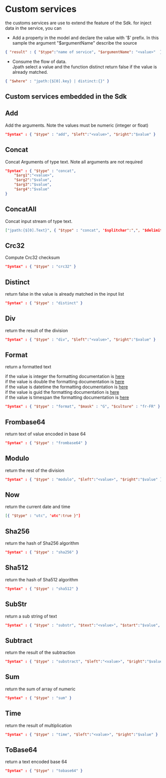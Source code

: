 # Custom services

the customs services are use to extend the feature of the Sdk.
for inject data in the service, you can

* Add a property in the model and declare the value with '$' prefix.   
In this sample the argument "$argumentName" describe the source

```JSON
{ "result" : { "$type":"name of service", "$argumentName": "<value>"  } }
``` 

* Consume the flow of data.  
Jpath select a value and the function distinct return false if the value is already matched.
```JSON
{ "$where" : "jpath:{$[0].key} | distinct:{}" }
```

## Custom services embedded in the Sdk
## **Add**  
Add the arguments. Note the values must be numeric (integer or float)
```JSON
"Syntax" : { "$type" : "add", "$left":"<value>", "$right":"$value" }
```

## **Concat**  
Concat Arguments of type text. Note all arguments are not required
```JSON
"Syntax" : { "$type" : "concat", 
    "$arg1":"<value>", 
    "$arg2":"$value",
    "$arg3":"$value",
    "$arg4":"$value"
}
```

## **ConcatAll**  
Concat input stream of type text. 
```JSON
["jpath:{$[0].Text}", { "$type" : "concat", '$splitchar":",", "$delimitchar":"\" }"]
```

## **Crc32**  
Compute Crc32 checksum  
```JSON
"Syntax" : { "$type" : "crc32" }
```

## **Distinct**  
return false in the value is already matched in the input list
```JSON
"Syntax" : { "$type" : "distinct" }
```

## **Div**  
return the result of the division
```JSON
"Syntax" : { "$type" : "div", "$left":"<value>", "$right":"$value" }
```

## **Format**  
return a formatted text

if the value is integer the formatting documentation is [here](Format_integer.md)  
if the value is double the formatting documentation is [here](Format_double.md)  
if the value is datetime the formatting documentation is [here](Format_DateTime.md)  
if the value is guid the formatting documentation is [here](Format_Guid.md)  
if the value is timespan the formatting documentation is [here](Format_Timespan.md)  

```JSON
"Syntax" : { "$type" : "format", "$mask" : "G", "$culture" : "fr-FR" }
```

## **Frombase64**  
return text of value encoded in base 64  
```JSON
"Syntax" : { "$type" : "frombase64" }
```

## **Modulo**  
return the rest of the division
```JSON
"Syntax" : { "$type" : "modulo", "$left":"<value>", "$right":"$value" }
```

## **Now**  
return the current date and time  
```JSON
[{ "$type" : "utc", 'utc":true }"]
```

## **Sha256**  
return the hash of Sha256 algorithm  
```JSON
"Syntax" : { "$type" : "sha256" }
```

## **Sha512**  
return the hash of Sha512 algorithm
```JSON
"Syntax" : { "$type" : "sha512" }
```

## **SubStr**  
return a sub string of text
```JSON
"Syntax" : { "$type" : "substr", "$text":"<value>", "$start":"$value", , "$length":"$value" }
```

## **Subtract**  
return the result of the subtraction  
```JSON
"Syntax" : { "$type" : "substract", "$left":"<value>", "$right":"$value" }
```

## **Sum**  
return the sum of array of numeric
```JSON
"Syntax" : { "$type" : "sum" }
```

## **Time**  
return the result of multiplication
```JSON
"Syntax" : { "$type" : "time", "$left":"<value>", "$right":"$value" }
```

## **ToBase64**  
return a text encoded base 64
```JSON
"Syntax" : { "$type" : "tobase64" }
```



